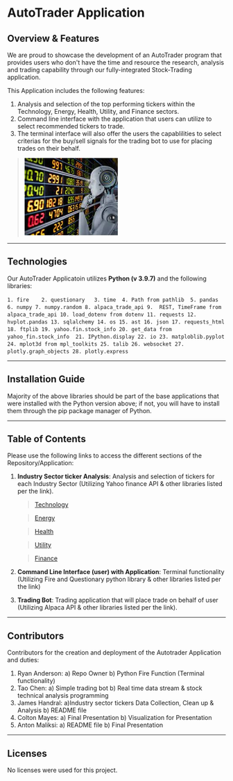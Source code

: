 # AutoTrader Application
## Overview & Features
We are proud to showcase the development of an AutoTrader program that provides users who don't have the time and resource the research, analysis and trading capability through our fully-integrated Stock-Trading application.


This Application includes the following features:
1. Analysis and selection of the top performing tickers within the Technology, Energy, Health, Utility, and Finance sectors.
2. Command line interface with the application that users can utilize to select recommended tickers to trade.
3. The terminal interface will also offer the users the capablilities to select criterias for the buy/sell signals for the trading bot to use for placing trades on their behalf.

>![trading_bot](./Images/trading_bot.jpg)

---

## Technologies

Our AutoTrader Applicatoin utilizes  **Python (v 3.9.7)** and the following libraries:

`1.	fire    2. questionary   3. time  4. Path from pathlib  5. pandas  6. numpy 7. numpy.random 8. alpaca_trade_api
9.	REST, TimeFrame from alpaca_trade_api 10. load_dotenv from dotenv 11. requests 12. hvplot.pandas 13. sqlalchemy
14.	os 15. ast 16. json 17. requests_html 18. ftplib 19. yahoo.fin.stock_info 20. get_data from yahoo_fin.stock_info 
21.	IPython.display 22. io 23. matploblib.pyplot 24. mplot3d from mpl_toolkits 25. talib 26. websocket 27. plotly.graph_objects
28.	plotly.express`

---


## Installation Guide
Majority of the above libraries should be part of the base applications that were installed with the Python version above; if not, you will have to install them through the pip package manager of Python.

---
## Table of Contents
Please use the following links to access the different sections of the Repository/Application:

1. **Industry Sector ticker Analysis**:  Analysis and selection of tickers for each Industry Sector (Utilizing Yahoo finance API & other libraries listed per the link).
   >[Technology](./Industry_sector_tickers_analysis/tech_stocks_analysis_selection.ipynb)
  
   >[Energy](./Industry_sector_tickers_analysis/energy_stocks_analysis_selection.ipynb)

   >[Health](./Industry_sector_tickers_analysis/health_stocks_analysis_selection.ipynb)

   >[Utility](./Industry_sector_tickers_analysis/utilities_stocks_analysis_selection.ipynb)

   >[Finance](./Industry_sector_tickers_analysis/finance_stocks_analysis_selection.ipynb)

1. **Command Line Interface (user) with Application**: Terminal functionality (Utilizing Fire and Questionary python library & other libraries listed per the link)


3. **Trading Bot**: Trading application that will place trade on behalf of user (Utilizing Alpaca API & other libraries listed per the link).


---

## Contributors
Contributors for the creation and deployment of the Autotrader Application and duties:

1. Ryan Anderson: a) Repo Owner b) Python Fire Function (Terminal functionality)
2. Tao Chen: a) Simple trading bot b) Real time data stream & stock technical analysis programming
3. James Handral: a)Industry sector tickers Data Collection, Clean up & Analysis  b) README file
4. Colton Mayes: a) Final Presentation b) Visualization for Presentation
5. Anton Maliksi: a) README file b) Final Presentation

---

## Licenses
No licenses were used for this project.